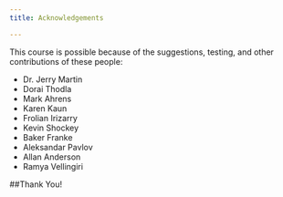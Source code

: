 ```yaml
---
title: Acknowledgements

---
```



This course is possible because of the suggestions, testing, and other contributions of these people:

* Dr. Jerry Martin
* Dorai Thodla
* Mark Ahrens
* Karen Kaun
* Frolian Irizarry
* Kevin Shockey
* Baker Franke
* Aleksandar Pavlov
* Allan Anderson
* Ramya Vellingiri



##Thank You!

